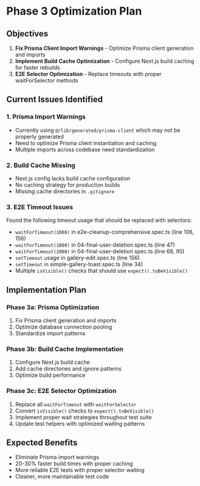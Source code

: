 # Phase 3 Optimization Plan

## Objectives
1. **Fix Prisma Client Import Warnings** - Optimize Prisma client generation and imports
2. **Implement Build Cache Optimization** - Configure Next.js build caching for faster rebuilds
3. **E2E Selector Optimization** - Replace timeouts with proper waitForSelector methods

## Current Issues Identified

### 1. Prisma Import Warnings
- Currently using `@/lib/generated/prisma-client` which may not be properly generated
- Need to optimize Prisma client instantiation and caching
- Multiple imports across codebase need standardization

### 2. Build Cache Missing
- Next.js config lacks build cache configuration
- No caching strategy for production builds
- Missing cache directories in `.gitignore`

### 3. E2E Timeout Issues
Found the following timeout usage that should be replaced with selectors:
- `waitForTimeout(1000)` in e2e-cleanup-comprehensive.spec.ts (line 106, 156)
- `waitForTimeout(1000)` in 04-final-user-deletion.spec.ts (line 47)
- `waitForTimeout(2000)` in 04-final-user-deletion.spec.ts (line 68, 95)
- `setTimeout` usage in gallery-edit.spec.ts (line 156)
- `setTimeout` in simple-gallery-toast.spec.ts (line 34)
- Multiple `isVisible()` checks that should use `expect().toBeVisible()`

## Implementation Plan

### Phase 3a: Prisma Optimization
1. Fix Prisma client generation and imports
2. Optimize database connection pooling
3. Standardize import patterns

### Phase 3b: Build Cache Implementation
1. Configure Next.js build cache
2. Add cache directories and ignore patterns
3. Optimize build performance

### Phase 3c: E2E Selector Optimization
1. Replace all `waitForTimeout` with `waitForSelector`
2. Convert `isVisible()` checks to `expect().toBeVisible()`
3. Implement proper wait strategies throughout test suite
4. Update test helpers with optimized waiting patterns

## Expected Benefits
- Eliminate Prisma import warnings
- 20-30% faster build times with proper caching
- More reliable E2E tests with proper selector waiting
- Cleaner, more maintainable test code
